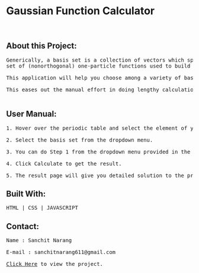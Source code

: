 # Gaussian Function Calculator
<br>

<h2>About this Project: </h2>
<pre>
Generically, a basis set is a collection of vectors which spans a space in which a problem is solved. In quantum chemistry, the “basis set” usually refers to the
set of (nonorthogonal) one-particle functions used to build molecular orbitals. <br>
This application will help you choose among a variety of basis sets and calculate the total count of their gaussian and contracted functions of any molecule of your choice.<br>
This eases out the manual effort in doing lengthy calculations and does the same within seconds. <br>
</pre>
<h2>User Manual: </h2>
<pre>
1. Hover over the periodic table and select the element of your choice. <br>
2. Select the basis set from the dropdown menu.<br>
3. You can do Step 1 from the dropdown menu provided in the box beneath.<br>
4. Click Calculate to get the result.<br>
5. The result page will give you detailed solution to the problem.
</pre>
<h2>Built With: </h2>
<pre>HTML | CSS | JAVASCRIPT</pre>

<h2>Contact:</h2>
<pre>
Name : Sanchit Narang <br>
E-mail : sanchitnarang611@gmail.com <br>
<a target="_blank" href="https://sanchit611.github.io/Gaussian-Function-Calculator/" >Click Here</a> to view the project.
</pre>
